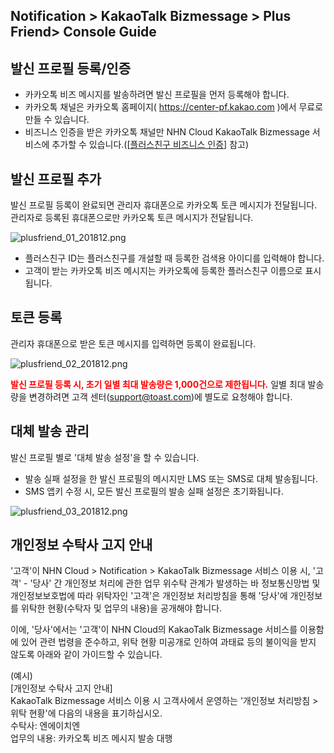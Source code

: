 ## Notification > KakaoTalk Bizmessage > Plus Friend> Console Guide

## 발신 프로필 등록/인증
* 카카오톡 비즈 메시지를 발송하려면 발신 프로필을 먼저 등록해야 합니다.
* 카카오톡 채널은 카카오톡 홈페이지( https://center-pf.kakao.com )에서 무료로 만들 수 있습니다.
* 비즈니스 인증을 받은 카카오톡 채널만 NHN Cloud KakaoTalk Bizmessage 서비스에 추가할 수 있습니다.([[플러스친구 비즈니스 인증](https://static.toastoven.net/prod_alimtalk/plusfriend_business_certify_guide_20190311.pdf)] 참고)

## 발신 프로필 추가

발신 프로필 등록이 완료되면 관리자 휴대폰으로 카카오톡 토큰 메시지가 전달됩니다.
관리자로 등록된 휴대폰으로만 카카오톡 토큰 메시지가 전달됩니다.

![plusfriend_01_201812.png](https://static.toastoven.net/prod_alimtalk/plusfriend_01_201904.png)

* 플러스친구 ID는 플러스친구를 개설할 때 등록한 검색용 아이디를 입력해야 합니다.
* 고객이 받는 카카오톡 비즈 메시지는 카카오톡에 등록한 플러스친구 이름으로 표시됩니다.

## 토큰 등록

관리자 휴대폰으로 받은 토큰 메시지를 입력하면 등록이 완료됩니다.

![plusfriend_02_201812.png](https://static.toastoven.net/prod_alimtalk/plusfriend_02_201904.png)

<b><span style="color:red">발신 프로필 등록 시, 초기 일별 최대 발송량은 1,000건으로 제한됩니다.</span></b>
일별 최대 발송량을 변경하려면 고객 센터(support@toast.com)에 별도로 요청해야 합니다.

## 대체 발송 관리

발신 프로필 별로 '대체 발송 설정'을 할 수 있습니다.

* 발송 실패 설정을 한 발신 프로필의 메시지만 LMS 또는 SMS로 대체 발송됩니다.
* SMS 앱키 수정 시, 모든 발신 프로필의 발송 실패 설정은 초기화됩니다.

![plusfriend_03_201812.png](https://static.toastoven.net/prod_alimtalk/plusfriend_03_201812.png)

## 개인정보 수탁사 고지 안내
'고객'이 NHN Cloud > Notification > KakaoTalk Bizmessage 서비스 이용 시, '고객' - '당사' 간 개인정보 처리에 관한 업무 위수탁 관계가 발생하는 바 정보통신망법 및 개인정보보호법에 따라 위탁자인 '고객'은 개인정보 처리방침을 통해 '당사'에 개인정보를 위탁한 현황(수탁자 및 업무의 내용)을 공개해야 합니다.

이에, '당사'에서는 '고객'이 NHN Cloud의 KakaoTalk Bizmessage 서비스를 이용함에 있어 관련 법령을 준수하고, 위탁 현황 미공개로 인하여 과태료 등의 불이익을 받지 않도록 아래와 같이 가이드할 수 있습니다.

(예시)<br>
[개인정보 수탁사 고지 안내]<br>
KakaoTalk Bizmessage 서비스 이용 시 고객사에서 운영하는 '개인정보 처리방침 > 위탁 현황'에 다음의 내용을 표기하십시오.<br>
수탁사: 엔에이치엔<br>
업무의 내용: 카카오톡 비즈 메시지 발송 대행<br>
